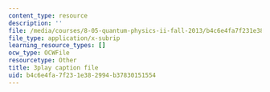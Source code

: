 ```yaml
---
content_type: resource
description: ''
file: /media/courses/8-05-quantum-physics-ii-fall-2013/b4c6e4fa7f231e382994b37830151554_65XkZ_SRxBk.srt
file_type: application/x-subrip
learning_resource_types: []
ocw_type: OCWFile
resourcetype: Other
title: 3play caption file
uid: b4c6e4fa-7f23-1e38-2994-b37830151554
---
```

